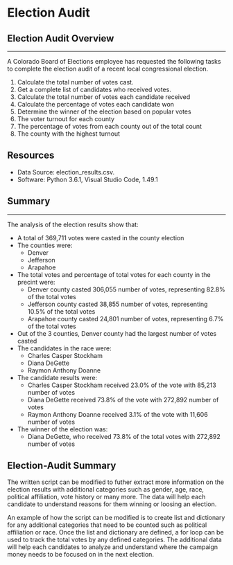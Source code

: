 # Election Audit
## Election Audit Overview
---
A Colorado Board of Elections employee has requested the following tasks to complete the election audit of a recent local congressional election.
1. Calculate the total number of votes cast.
2. Get a complete list of candidates who received votes.
3. Calculate the total number of votes each candidate received
4. Calculate the percentage of votes each candidate won
5. Determine the winner of the election based on popular votes
6. The voter turnout for each county
7. The percentage of votes from each county out of the total count
8. The county with the highest turnout

## Resources
- Data Source: election_results.csv.
- Software: Python 3.6.1, Visual Studio Code, 1.49.1

## Summary
---
The analysis of the election results show that:

- A total of 369,711 votes were casted in the county election
- The counties were:
  - Denver
  - Jefferson
  - Arapahoe
- The total votes and percentage of total votes for each county in the precint were:
  - Denver county casted 306,055 number of votes, representing 82.8% of the total votes
  - Jefferson county casted 38,855 number of votes, representing 10.5% of the total votes
  - Arapahoe county casted 24,801 number of votes, representing 6.7% of the total votes
- Out of the 3 counties, Denver county had the largest number of votes casted
- The candidates in the race were:
    - Charles Casper Stockham
    - Diana DeGette
    - Raymon Anthony Doanne
- The candidate results were:
  - Charles Casper Stockham received 23.0% of the vote with 85,213 number of votes
  - Diana DeGette received 73.8% of the vote with 272,892 number of votes
  - Raymon Anthony Doanne received 3.1% of the vote with 11,606 number of votes
- The winner of the election was:
  - Diana DeGette, who received 73.8% of the total votes with 272,892 number of votes
## Election-Audit Summary
The written script can be modified to futher extract more information on the election results with additional categories such as gender, age, race, political affiliation, vote history or many more. The data will help each candidate to understand reasons for them winning or loosing an election.

An example of how the script can be modified is to create list and dictionary for any additional categories that need to be counted such as political affiliation or race. Once the list and dictionary are defined, a for loop  can be used to track the total votes by any defined categories. The additional data will help each candidates to analyze and understand where the campaign money needs to be focused on in the next election. 


   